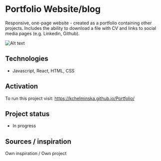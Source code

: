 # Portfolio Website/blog

Responsive, one-page website - created as a portfolio containing other projects.
Includes the ability to download a file with CV and links to social media pages (e.g. Linkedin, Github).

<img src="/image/bg_image_header" alt="Alt text" title="Optional title">

## Technologies
* Javascript, React, HTML, CSS

## Activation
To run this project visit: https://kchelminska.github.io/Portfolio/

## Project status
* In progress

## Sources / inspiration
Own inspiration / Own project
